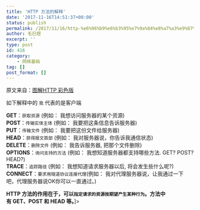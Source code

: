 ```yaml
---
title: 'HTTP 方法的解释'
date: '2017-11-16T14:51:37+00:00'
status: publish
permalink: /2017/11/16/http-%e6%96%b9%e6%b3%95%e7%9a%84%e8%a7%a3%e9%87%8a
author: 毛巳煜
excerpt: ''
type: post
id: 416
category:
    - 网络基础
tag: []
post_format: []
---
```

原文来自：[图解HTTP 彩色版](http://url.cn/5HiTUBf)

如下解释中的 `我` 代表的是客户端

**GET**：`获取资源` (例如： 我想访问服务器的某个资源)  
**POST**：`传输实体主体` (例如： 我要把这条信息告诉服务器)  
**PUT**：`传输文件` (例如： 我要把这份文件给服务器)  
**HEAD**：`获得报文首部` (例如： 我对服务器说，你告诉我通信状态)  
**DELETE**：`删除文件` (例如： 我告诉服务器, 把那个文件删除)  
**OPTIONS**：`询问支持的方法` (例如： 我想知道服务器都支持哪些方法. GET? POST? HEAD?)  
**TRACE**：`追踪路径` (例如： 我想知道请求服务器以后, 将会发生些什么呢?)  
**CONNECT**：`要求用隧道协议连接代理`(例如： 我对代理服务器说，让我通过一下吧，代理服务器说OK你可以一直通过。)

**HTTP 方法的作用在于，可以`指定请求的资源按期望产生某种行为`。方法中  
有 GET、POST 和 HEAD 等。**\]&gt;